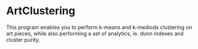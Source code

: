 # ArtClustering
This program enables you to perform k-means and k-mediods clustering on art pieces, while also performing a set of analytics, ie. dunn indexes and cluster purity.
